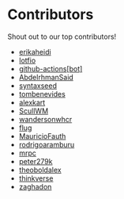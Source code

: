 # Contributors

Shout out to our top contributors!

- [erikaheidi](https://api.github.com/users/erikaheidi)
- [lotfio](https://api.github.com/users/lotfio)
- [github-actions[bot]](https://api.github.com/users/github-actions%5Bbot%5D)
- [AbdelrhmanSaid](https://api.github.com/users/AbdelrhmanSaid)
- [syntaxseed](https://api.github.com/users/syntaxseed)
- [tombenevides](https://api.github.com/users/tombenevides)
- [alexkart](https://api.github.com/users/alexkart)
- [ScullWM](https://api.github.com/users/ScullWM)
- [wandersonwhcr](https://api.github.com/users/wandersonwhcr)
- [flug](https://api.github.com/users/flug)
- [MauricioFauth](https://api.github.com/users/MauricioFauth)
- [rodrigoaramburu](https://api.github.com/users/rodrigoaramburu)
- [mrpc](https://api.github.com/users/mrpc)
- [peter279k](https://api.github.com/users/peter279k)
- [theoboldalex](https://api.github.com/users/theoboldalex)
- [thinkverse](https://api.github.com/users/thinkverse)
- [zaghadon](https://api.github.com/users/zaghadon)
